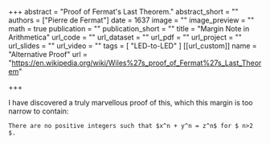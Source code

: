 +++
abstract = "Proof of Fermat's Last Theorem."
abstract_short = ""
authors = ["Pierre de Fermat"]
date = 1637
image = ""
image_preview = ""
math = true
publication = ""
publication_short = ""
title = "Margin Note in Arithmetica"
url_code = ""
url_dataset = ""
url_pdf = ""
url_project = ""
url_slides = ""
url_video = ""
tags = [
    "LED-to-LED"
]
[[url_custom]]
name = "Alternative Proof"
url = "https://en.wikipedia.org/wiki/Wiles%27s_proof_of_Fermat%27s_Last_Theorem"

+++

I have discovered a truly marvellous proof of this, which this margin
is too narrow to contain:

    There are no positive integers such that $x^n + y^n = z^n$ for $ n>2 $.


